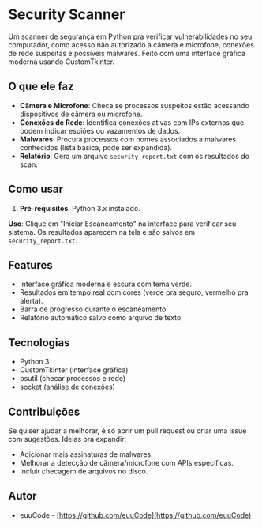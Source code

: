 # Security Scanner
Um scanner de segurança em Python pra verificar vulnerabilidades no seu computador, como acesso não autorizado a câmera e microfone, conexões de rede suspeitas e possíveis malwares. Feito com uma interface gráfica moderna usando CustomTkinter.

## O que ele faz
- **Câmera e Microfone**: Checa se processos suspeitos estão acessando dispositivos de câmera ou microfone.
- **Conexões de Rede**: Identifica conexões ativas com IPs externos que podem indicar espiões ou vazamentos de dados.
- **Malwares**: Procura processos com nomes associados a malwares conhecidos (lista básica, pode ser expandida).
- **Relatório**: Gera um arquivo `security_report.txt` com os resultados do scan.

## Como usar
1. **Pré-requisitos**: Python 3.x instalado.
  
  
**Uso**: Clique em "Iniciar Escaneamento" na interface para verificar seu sistema. Os resultados aparecem na tela e são salvos em `security_report.txt`.

## Features
- Interface gráfica moderna e escura com tema verde.
- Resultados em tempo real com cores (verde pra seguro, vermelho pra alerta).
- Barra de progresso durante o escaneamento.
- Relatório automático salvo como arquivo de texto.

## Tecnologias
- Python 3
- CustomTkinter (interface gráfica)
- psutil (checar processos e rede)
- socket (análise de conexões)

## Contribuições
Se quiser ajudar a melhorar, é só abrir um pull request ou criar uma issue com sugestões. Ideias pra expandir:
- Adicionar mais assinaturas de malwares.
- Melhorar a detecção de câmera/microfone com APIs específicas.
- Incluir checagem de arquivos no disco.

## Autor
- euuCode - [https://github.com/euuCode](https://github.com/euuCode)
